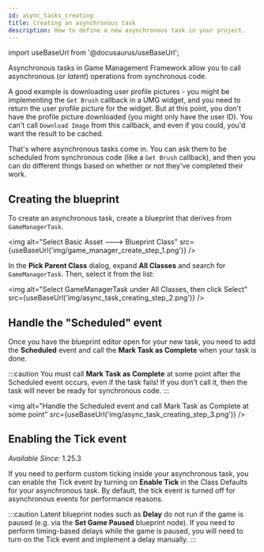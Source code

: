 ```yaml
---
id: async_tasks_creating
title: Creating an asynchronous task
description: How to define a new asynchronous task in your project.
---
```


import useBaseUrl from '@docusaurus/useBaseUrl';

Asynchronous tasks in Game Management Framework allow you to call asynchronous (or _latent_) operations from synchronous code.

A good example is downloading user profile pictures - you might be implementing the `Get Brush` callback in a UMG widget, and you need to return the user profile picture for the widget. But at this point, you don't have the profile picture downloaded (you might only have the user ID). You can't call `Download Image` from this callback, and even if you could, you'd want the result to be cached.

That's where asynchronous tasks come in. You can ask them to be scheduled from synchronous code (like a `Get Brush` callback), and then you can do different things based on whether or not they've completed their work.

## Creating the blueprint

To create an asynchronous task, create a blueprint that derives from `GameManagerTask`.

<img alt="Select Basic Asset 🡒 Blueprint Class" src={useBaseUrl('img/game_manager_create_step_1.png')} />

In the **Pick Parent Class** dialog, expand **All Classes** and search for `GameManagerTask`. Then, select it from the list:

<img alt="Select GameManagerTask under All Classes, then click Select" src={useBaseUrl('img/async_task_creating_step_2.png')} />

## Handle the "Scheduled" event

Once you have the blueprint editor open for your new task, you need to add the **Scheduled** event and call the **Mark Task as Complete** when your task is done.

:::caution
You must call **Mark Task as Complete** at some point after the Scheduled event occurs, even if the task fails! If you don't call it, then the task will never be ready for synchronous code.
:::

<img alt="Handle the Scheduled event and call Mark Task as Complete at some point" src={useBaseUrl('img/async_task_creating_step_3.png')} />

## Enabling the Tick event

*Available Since:* 1.25.3

If you need to perform custom ticking inside your asynchronous task, you can enable the Tick event by turning on **Enable Tick** in the Class Defaults for your asynchronous task. By default, the tick event is turned off for asynchronous events for performance reasons.

:::caution
Latent blueprint nodes such as **Delay** do not run if the game is paused (e.g. via the **Set Game Paused** blueprint node). If you need to perform timing-based delays while the game is paused, you will need to turn on the Tick event and implement a delay manually.
:::